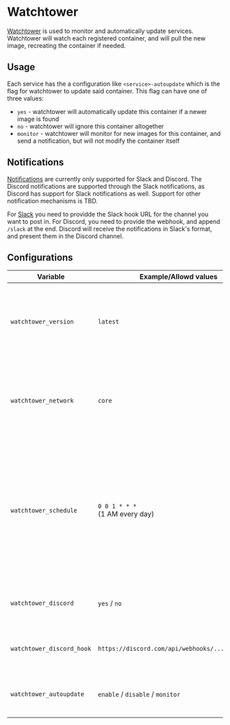 # Watchtower

[Watchtower](https://containrrr.dev/watchtower/) is used to monitor and automatically update services. Watchtower will watch each registered container, and will pull the new image, recreating the container if needed.

## Usage

Each service has the a configuration like `<service>-autoupdate` which is the flag for watchtower to update said container. This flag can have one of three values:
- `yes` - watchtower will automatically update this container if a newer image is found
- `no` - watchtower will ignore this container altogether
- `monitor` - watchtower will monitor for new images for this container, and send a notification, but will not modify the container itself

## Notifications

[Notifications](https://containrrr.dev/watchtower/notifications/) are currently only supported for Slack and Discord. The Discord notifications are supported through the Slack notifications, as Discord has support for Slack notifications as well. Support for other notification mechanisms is TBD.

For [Slack](https://containrrr.dev/watchtower/notifications/#slack) you need to providde the Slack hook URL for the channel you want to post in. For Discord, you need to provide the webhook, and append `/slack` at the end. Discord will receive the notifications in Slack's format, and present them in the Discord channel. 

## Configurations

| Variable | Example/Allowd values | Description |
|----------|-----------------------|-------------|
| `watchtower_version` | `latest` | The version of watchtower to use. You can see the versions by checking [github](https://github.com/containrrr/watchtower/releases). Defaults to `latest` |
| `watchtower_network` | `core` | The network name that watchtower should attach to. This defaults to the first network defined in the [host config](../host_vars.md) |
| `watchtower_schedule` | `0 0 1 * * *`<br>(1 AM every day) | The cron schedule for when watchtower should run. This can be any valid cron expression, but it's recommended to run this on a daily or weekly cadence for the best results. |
| `watchtower_discord` | `yes` / `no` | Whether to enable Notifications through Slack/Discord |
| `watchtower_discord_hook` | `https://discord.com/api/webhooks/.../.../slack` | The Slack/Discord webhook to use for notifications |
| `watchtower_autoupdate` | `enable` / `disable` / `monitor` | Whether to auto update or monitor only. Defaults to `monitor` |
